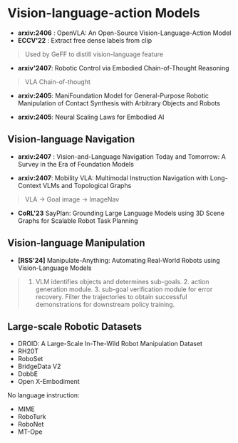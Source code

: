 # Vision-language-action Models

* **arxiv:2406** : OpenVLA: An Open-Source Vision-Language-Action Model
* **ECCV'22** : Extract free dense labels from clip
> Used by GeFF to distill vision-language feature

* **arxiv'2407**: Robotic Control via Embodied Chain-of-Thought Reasoning
> VLA Chain-of-thought

* **arxiv:2405**: ManiFoundation Model for General-Purpose Robotic Manipulation of
Contact Synthesis with Arbitrary Objects and Robots

* **arxiv:2405**: Neural Scaling Laws for Embodied AI

## Vision-language Navigation

* **arxiv:2407** : Vision-and-Language Navigation Today and Tomorrow: A Survey in the Era of Foundation Models

* **arxiv:2407**: Mobility VLA: Multimodal Instruction Navigation with Long-Context VLMs and Topological Graphs
> VLA -> Goal image -> ImageNav

* **CoRL'23** SayPlan: Grounding Large Language Models using 3D Scene Graphs for Scalable Robot Task Planning

## Vision-language Manipulation
* **[RSS'24]** Manipulate-Anything: Automating Real-World Robots using Vision-Language Models 
> 1. VLM identifies objects and determines sub-goals. 2. action generation module. 3. sub-goal verification module for error recovery. Filter the trajectories to obtain successful demonstrations for downstream policy training. 

## Large-scale Robotic Datasets

* DROID: A Large-Scale In-The-Wild Robot Manipulation Dataset
* RH20T
* RoboSet
* BridgeData V2
* DobbE
* Open X-Embodiment

No language instruction:
* MIME
* RoboTurk
* RoboNet
* MT-Ope
